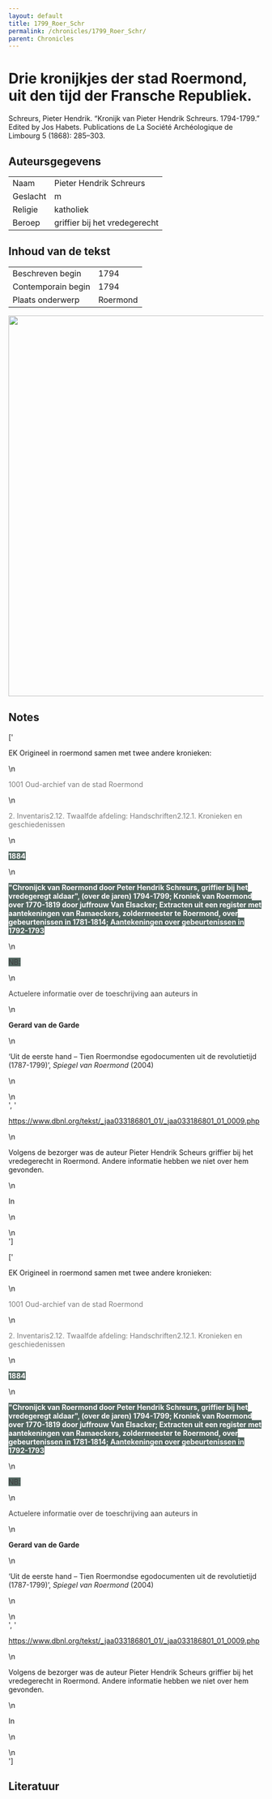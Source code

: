 ```yaml
---
layout: default
title: 1799_Roer_Schr
permalink: /chronicles/1799_Roer_Schr/
parent: Chronicles
--- 
```



# Drie kronijkjes der stad Roermond, uit den tijd der Fransche Republiek. 

Schreurs, Pieter Hendrik. “Kronijk van Pieter Hendrik Schreurs. 1794-1799.” Edited by Jos Habets. Publications de La Société Archéologique de Limbourg 5 (1868): 285–303. 

## Auteursgegevens 

| | | 
| --------------- | --------------- | 
| Naam | Pieter Hendrik Schreurs | 
| Geslacht | m | 
| Religie | katholiek | 
| Beroep | griffier bij het vredegerecht | 

## Inhoud van de tekst 

| | | 
| --------------- | --------------- | 
| Beschreven begin | 1794 | 
| Contemporain begin | 1794 | 
| Plaats onderwerp | Roermond | 

[<img src="..\..\barplots_chronicles\1799_Roer_Schr.jpg" width="750"/>](..\..\barplots_chronicles\1799_Roer_Schr.jpg) 

## Notes 

['<div data-schema-version="8"><p>EK Origineel in roermond samen met twee andere kronieken:</p>\n<p><span style="color: rgb(125, 125, 125)">1001 Oud-archief van de stad Roermond</span></p>\n<p><span style="color: rgb(125, 125, 125)">2.&nbsp;Inventaris2.12.&nbsp;Twaalfde afdeling: Handschriften2.12.1.&nbsp;Kronieken en geschiedenissen</span></p>\n<p><strong><span style="color: rgb(255, 255, 255)"><span style="background-color: rgb(82, 102, 96)">1884</span></span></strong></p>\n<p><strong><span style="color: rgb(255, 255, 255)"><span style="background-color: rgb(82, 102, 96)">"Chronijck van Roermond door Peter Hendrik Schreurs, griffier bij het vredegeregt aldaar", (over de jaren) 1794-1799; Kroniek van Roermond over 1770-1819 door juffrouw Van Elsacker; Extracten uit een register met aantekeningen van Ramaeckers, zoldermeester te Roermond, over gebeurtenissen in 1781-1814; Aantekeningen over gebeurtenissen in 1792-1793</span></span></strong></p>\n<p><span style="color: rgb(61, 61, 61)"><span style="background-color: rgb(82, 102, 96)">NB:</span></span></p>\n<p><span style="color: rgb(61, 61, 61)">Actuelere informatie over de toeschrijving aan auteurs in</span></p>\n<p><strong><span style="color: rgb(35, 35, 35)"><span style="background-color: rgb(255, 255, 255)">Gerard van de Garde</span></span></strong></p>\n<p><span style="color: rgb(35, 35, 35)"><span style="background-color: rgb(255, 255, 255)">‘Uit de eerste hand – Tien Roermondse egodocumenten uit de revolutietijd (1787-1799)’, </span></span><em><span style="color: rgb(35, 35, 35)"><span style="background-color: rgb(255, 255, 255)">Spiegel van Roermond</span></span></em><span style="color: rgb(35, 35, 35)"><span style="background-color: rgb(255, 255, 255)"> (2004)</span></span></p>\n<p></p>\n</div>', '<div data-schema-version="8"><p><a href="https://www.dbnl.org/tekst/_jaa033186801_01/_jaa033186801_01_0009.php" rel="noopener noreferrer nofollow">https://www.dbnl.org/tekst/_jaa033186801_01/_jaa033186801_01_0009.php</a></p>\n<p>Volgens de bezorger was de auteur Pieter Hendrik Scheurs griffier bij het vredegerecht in Roermond. Andere informatie hebben we niet over hem gevonden.</p>\n<p>In </p>\n<p></p>\n</div>'] 

['<div data-schema-version="8"><p>EK Origineel in roermond samen met twee andere kronieken:</p>\n<p><span style="color: rgb(125, 125, 125)">1001 Oud-archief van de stad Roermond</span></p>\n<p><span style="color: rgb(125, 125, 125)">2.&nbsp;Inventaris2.12.&nbsp;Twaalfde afdeling: Handschriften2.12.1.&nbsp;Kronieken en geschiedenissen</span></p>\n<p><strong><span style="color: rgb(255, 255, 255)"><span style="background-color: rgb(82, 102, 96)">1884</span></span></strong></p>\n<p><strong><span style="color: rgb(255, 255, 255)"><span style="background-color: rgb(82, 102, 96)">"Chronijck van Roermond door Peter Hendrik Schreurs, griffier bij het vredegeregt aldaar", (over de jaren) 1794-1799; Kroniek van Roermond over 1770-1819 door juffrouw Van Elsacker; Extracten uit een register met aantekeningen van Ramaeckers, zoldermeester te Roermond, over gebeurtenissen in 1781-1814; Aantekeningen over gebeurtenissen in 1792-1793</span></span></strong></p>\n<p><span style="color: rgb(61, 61, 61)"><span style="background-color: rgb(82, 102, 96)">NB:</span></span></p>\n<p><span style="color: rgb(61, 61, 61)">Actuelere informatie over de toeschrijving aan auteurs in</span></p>\n<p><strong><span style="color: rgb(35, 35, 35)"><span style="background-color: rgb(255, 255, 255)">Gerard van de Garde</span></span></strong></p>\n<p><span style="color: rgb(35, 35, 35)"><span style="background-color: rgb(255, 255, 255)">‘Uit de eerste hand – Tien Roermondse egodocumenten uit de revolutietijd (1787-1799)’, </span></span><em><span style="color: rgb(35, 35, 35)"><span style="background-color: rgb(255, 255, 255)">Spiegel van Roermond</span></span></em><span style="color: rgb(35, 35, 35)"><span style="background-color: rgb(255, 255, 255)"> (2004)</span></span></p>\n<p></p>\n</div>', '<div data-schema-version="8"><p><a href="https://www.dbnl.org/tekst/_jaa033186801_01/_jaa033186801_01_0009.php" rel="noopener noreferrer nofollow">https://www.dbnl.org/tekst/_jaa033186801_01/_jaa033186801_01_0009.php</a></p>\n<p>Volgens de bezorger was de auteur Pieter Hendrik Scheurs griffier bij het vredegerecht in Roermond. Andere informatie hebben we niet over hem gevonden.</p>\n<p>In </p>\n<p></p>\n</div>'] 

## Literatuur 

